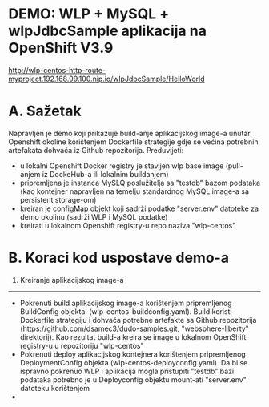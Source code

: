 DEMO: WLP + MySQL + wlpJdbcSample aplikacija na OpenShift V3.9
==============================================================
http://wlp-centos-http-route-myproject.192.168.99.100.nip.io/wlpJdbcSample/HelloWorld

A. Sažetak
===========

Napravljen je demo koji prikazuje build-anje aplikacijskog image-a unutar Openshift okoline 
korištenjem Dockerfile strategije gdje se većina potrebnih artefakata dohvaća iz Github repozitorija.
Preduvijeti:
* u lokalni Openshift Docker registry je stavljen wlp base image (pull-anjem iz DockeHub-a ili lokalnim buildanjem)
* pripremljena je instanca MySLQ poslužitelja sa "testdb" bazom podataka (kao kontejner napravljen na temelju standardnog 
  MySQL image-a sa persistent storage-om)
* kreiran je configMap objekt koji sadrži podatke "server.env" datoteke za demo okolinu (sadrži WLP i MySQL podatke)
* kreirati u lokalnom Openshift registry-u repo naziva "wlp-centos"

B. Koraci kod uspostave demo-a
==============================

1. Kreiranje aplikacijskog image-a
----------------------------------

* Pokrenuti build aplikacijskog image-a korištenjem pripremljenog BuildConfig objekta. 
  (wlp-centos-buildconfig.yaml).
  Build koristi Dockerfile strategiju i dohvaća potrebne artefakte sa Github repozitorija 
  (https://github.com/dsamec3/dudo-samples.git, "websphere-liberty" direktorij).
  Kao rezultat build-a kreira se image u lokalnom OpenShift registry-u u repozitoriju "wlp-centos"
* Pokrenuti deploy aplikacijskog kontejnera korištenjem pripremljenog DeploymentConfig objekta
  (wlp-centos-deployconfig.yaml).
  Da bi se ispravno pokrenuo WLP i aplikacija mogla pristupiti "testdb" bazi podataka potrebno je u 
  Deployconfig objektu mount-ati "server.env" datoteku korištenjem 
* 


